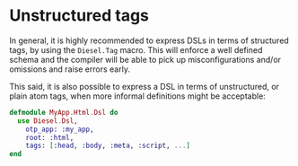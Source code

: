 # Unstructured tags

In general, it is highly recommended to express DSLs in terms of structured tags, by using the
`Diesel.Tag` macro. This will enforce a well defined schema and the compiler will be able to pick up
misconfigurations and/or omissions and raise errors early.

This said, it is also possible to express a DSL in terms of unstructured, or plain atom tags, when
more informal definitions might be acceptable:

```elixir
defmodule MyApp.Html.Dsl do
  use Diesel.Dsl,
    otp_app: :my_app,
    root: :html,
    tags: [:head, :body, :meta, :script, ...]
end
```
